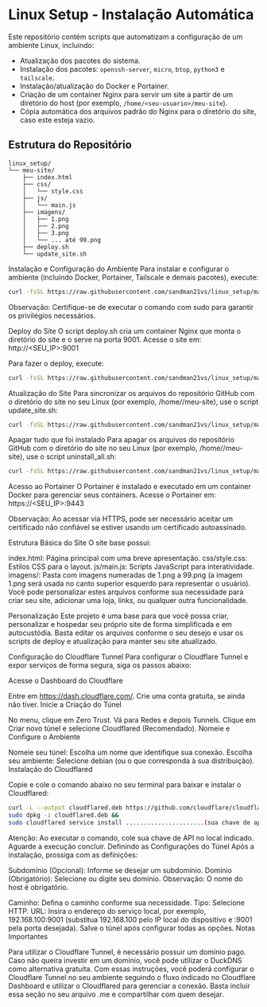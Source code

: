 # Linux Setup - Instalação Automática

Este repositório contém scripts que automatizam a configuração de um ambiente Linux, incluindo:

- Atualização dos pacotes do sistema.
- Instalação dos pacotes: `openssh-server`, `micro`, `btop`, `python3` e `tailscale`.
- Instalação/atualização do Docker e Portainer.
- Criação de um container Nginx para servir um site a partir de um diretório do host (por exemplo, `/home/<seu-usuario>/meu-site`).
- Cópia automática dos arquivos padrão do Nginx para o diretório do site, caso este esteja vazio.

## Estrutura do Repositório

```plaintext
linux_setup/
└── meu-site/
    ├── index.html
    ├── css/
    │   └── style.css
    ├── js/
    │   └── main.js
    ├── imagens/
    │   ├── 1.png
    │   ├── 2.png
    │   ├── 3.png
    │   └── ... até 99.png
    ├── deploy.sh
    └── update_site.sh

```

Instalação e Configuração do Ambiente
Para instalar e configurar o ambiente (incluindo Docker, Portainer, Tailscale e demais pacotes), execute:
```bash
curl -fsSL https://raw.githubusercontent.com/sandman21vs/linux_setup/main/install.sh -o /tmp/install.sh && sudo bash /tmp/install.sh
```
Observação: Certifique-se de executar o comando com sudo para garantir os privilégios necessários.


Deploy do Site
O script deploy.sh cria um container Nginx que monta o diretório do site e o serve na porta 9001.
Acesse o site em: http://<SEU_IP>:9001

Para fazer o deploy, execute:
```bash
curl -fsSL https://raw.githubusercontent.com/sandman21vs/linux_setup/main/meu-site/deploy.sh -o /tmp/deploy.sh && sudo bash /tmp/deploy.sh
```
Atualização do Site
Para sincronizar os arquivos do repositório GitHub com o diretório do site no seu Linux (por exemplo, /home/<seu-usuario>/meu-site), use o script update_site.sh:
```bash
curl -fsSL https://raw.githubusercontent.com/sandman21vs/linux_setup/main/meu-site/update_site.sh -o /tmp/update_site.sh && bash /tmp/update_site.sh
```

Apagar tudo que foi instalado 
Para apagar os arquivos do repositório GitHub com o diretório do site no seu Linux (por exemplo, /home/<seu-usuario>/meu-site), use o script uninstall_all.sh:
```bash
curl -fsSL https://raw.githubusercontent.com/sandman21vs/linux_setup/main/uninstall_all.sh -o /tmp/uninstall_all.sh && sudo bash /tmp/uninstall_all.sh
```

Acesso ao Portainer
O Portainer é instalado e executado em um container Docker para gerenciar seus containers.
Acesse o Portainer em: https://<SEU_IP>:9443

Observação: Ao acessar via HTTPS, pode ser necessário aceitar um certificado não confiável se estiver usando um certificado autoassinado.

Estrutura Básica do Site
O site base possui:

index.html: Página principal com uma breve apresentação.
css/style.css: Estilos CSS para o layout.
js/main.js: Scripts JavaScript para interatividade.
imagens/: Pasta com imagens numeradas de 1.png a 99.png (a imagem 1.png será usada no canto superior esquerdo para representar o usuário).
Você pode personalizar estes arquivos conforme sua necessidade para criar seu site, adicionar uma loja, links, ou qualquer outra funcionalidade.

Personalização
Este projeto é uma base para que você possa criar, personalizar e hospedar seu próprio site de forma simplificada e em autocustódia. Basta editar os arquivos conforme o seu desejo e usar os scripts de deploy e atualização para manter seu site atualizado.

Configuração do Cloudflare Tunnel
Para configurar o Cloudflare Tunnel e expor serviços de forma segura, siga os passos abaixo:

Acesse o Dashboard do Cloudflare

Entre em https://dash.cloudflare.com/.
Crie uma conta gratuita, se ainda não tiver.
Inicie a Criação do Túnel

No menu, clique em Zero Trust.
Vá para Redes e depois Tunnels.
Clique em Criar novo túnel e selecione Cloudflared (Recomendado).
Nomeie e Configure o Ambiente

Nomeie seu túnel: Escolha um nome que identifique sua conexão.
Escolha seu ambiente: Selecione debian (ou o que corresponda à sua distribuição).
Instalação do Cloudflared

Copie e cole o comando abaixo no seu terminal para baixar e instalar o Cloudflared:
 ``` bash
curl -L --output cloudflared.deb https://github.com/cloudflare/cloudflared/releases/latest/download/cloudflared-linux-amd64.deb &&
sudo dpkg -i cloudflared.deb &&
sudo cloudflared service install ......................(sua chave de api)......................
```
Atenção: Ao executar o comando, cole sua chave de API no local indicado. Aguarde a execução concluir.
Definindo as Configurações do Túnel
Após a instalação, prossiga com as definições:

Subdomínio (Opcional): Informe se desejar um subdomínio.
Domínio (Obrigatório): Selecione ou digite seu domínio.
Observação: O nome do host é obrigatório.

Caminho: Defina o caminho conforme sua necessidade.
Tipo: Selecione HTTP.
URL: Insira o endereço do serviço local, por exemplo, 192.168.100:9001
(substitua 192.168.100 pelo IP local do dispositivo e :9001 pela porta desejada).
Salve o túnel após configurar todas as opções.
Notas Importantes

Para utilizar o Cloudflare Tunnel, é necessário possuir um domínio pago.
Caso não queira investir em um domínio, você pode utilizar o DuckDNS como alternativa gratuita.
Com essas instruções, você poderá configurar o Cloudflare Tunnel no seu ambiente seguindo o fluxo indicado no Cloudflare Dashboard e utilizar o Cloudflared para gerenciar a conexão. Basta incluir essa seção no seu arquivo .me e compartilhar com quem desejar.


